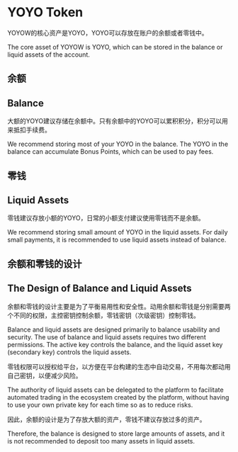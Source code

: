 # YOYO Token

YOYOW的核心资产是YOYO，YOYO可以存放在账户的余额或者零钱中。

The core asset of YOYOW is YOYO, which can be stored in the balance or liquid assets of the account.

## 余额
## Balance
大额的YOYO建议存储在余额中。只有余额中的YOYO可以累积积分，积分可以用来抵扣手续费。

We recommend storing most of your YOYO in the balance. The YOYO in the balance can accumulate Bonus Points, which can be used to pay fees.

## 零钱
## Liquid Assets

零钱建议存放小额的YOYO，日常的小额支付建议使用零钱而不是余额。

We recommend storing small amount of YOYO in the liquid assets. For daily small payments, it is recommended to use liquid assets instead of balance.

## 余额和零钱的设计
## The Design of Balance and Liquid Assets

余额和零钱的设计主要是为了平衡易用性和安全性。动用余额和零钱是分别需要两个不同的权限，主控密钥控制余额，零钱密钥（次级密钥）控制零钱。 

Balance and liquid assets are designed primarily to balance usability and security. The use of balance and liquid assets requires two different permissions. The active key controls the balance, and the liquid asset key (secondary key) controls the liquid assets.

零钱权限可以授权给平台，以方便在平台构建的生态中自动交易，不用每次都动用自己密钥，以便减少风险。

The authority of liquid assets can be delegated to the platform to facilitate automated trading in the ecosystem created by the platform, without having to use your own private key for each time so as to reduce risks.

因此，余额的设计是为了存放大额的资产，零钱不建议存放过多的资产。

Therefore, the balance is designed to store large amounts of assets, and it is not recommended to deposit too many assets in liquid assets.
